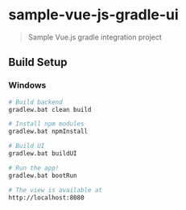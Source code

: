 # sample-vue-js-gradle-ui

> Sample Vue.js gradle integration project

## Build Setup

### Windows
``` bash
# Build backend
gradlew.bat clean build

# Install npm modules
gradlew.bat npmInstall

# Build UI
gradlew.bat buildUI

# Run the app!
gradlew.bat bootRun

# The view is available at
http://localhost:8080
```
